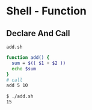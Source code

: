 # Shell - Function

## Declare And Call

`add.sh`

```sh
function add() {
  sum = $(( $1 + $2 ))
  echo $sum
}
# call
add 5 10
```

```sh
$ ./add.sh
15
```